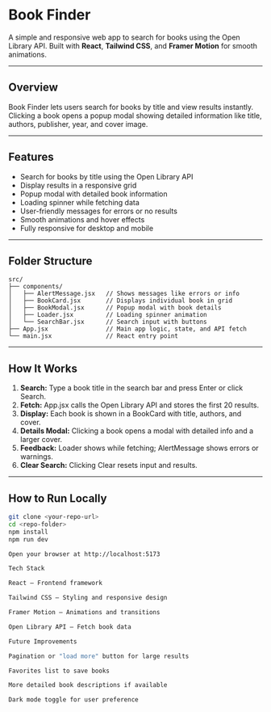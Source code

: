 # Book Finder

A simple and responsive web app to search for books using the Open Library API. Built with **React**, **Tailwind CSS**, and **Framer Motion** for smooth animations.

---

## Overview
Book Finder lets users search for books by title and view results instantly. Clicking a book opens a popup modal showing detailed information like title, authors, publisher, year, and cover image.  

---

## Features
- Search for books by title using the Open Library API  
- Display results in a responsive grid  
- Popup modal with detailed book information  
- Loading spinner while fetching data  
- User-friendly messages for errors or no results  
- Smooth animations and hover effects  
- Fully responsive for desktop and mobile  

---

## Folder Structure

```
src/
├── components/
│   ├── AlertMessage.jsx   // Shows messages like errors or info
│   ├── BookCard.jsx       // Displays individual book in grid
│   ├── BookModal.jsx      // Popup modal with book details
│   ├── Loader.jsx         // Loading spinner animation
│   └── SearchBar.jsx      // Search input with buttons
├── App.jsx                // Main app logic, state, and API fetch
└── main.jsx               // React entry point
```


---

## How It Works

1. **Search:** Type a book title in the search bar and press Enter or click Search.  
2. **Fetch:** App.jsx calls the Open Library API and stores the first 20 results.  
3. **Display:** Each book is shown in a BookCard with title, authors, and cover.  
4. **Details Modal:** Clicking a book opens a modal with detailed info and a larger cover.  
5. **Feedback:** Loader shows while fetching; AlertMessage shows errors or warnings.  
6. **Clear Search:** Clicking Clear resets input and results.  

---

## How to Run Locally

```bash
git clone <your-repo-url>
cd <repo-folder>
npm install
npm run dev

Open your browser at http://localhost:5173

Tech Stack

React – Frontend framework

Tailwind CSS – Styling and responsive design

Framer Motion – Animations and transitions

Open Library API – Fetch book data

Future Improvements

Pagination or "load more" button for large results

Favorites list to save books

More detailed book descriptions if available

Dark mode toggle for user preference

